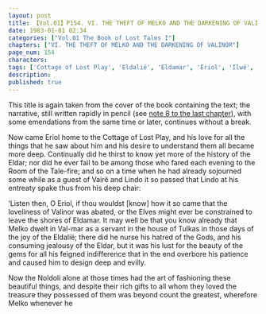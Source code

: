 ```yaml
---
layout: post
title: 【Vol.01】P154. VI. THE THEFT OF MELKO AND THE DARKENING OF VALINOR
date: 1983-01-01 02:34
categories: ["Vol.01 The Book of Lost Tales I"]
chapters: ["VI. THE THEFT OF MELKO AND THE DARKENING OF VALINOR"]
page_num: 154
characters: 
tags: ['Cottage of Lost Play', 'Eldalië', 'Eldamar', 'Eriol', 'Ilwë', 'Lindo', 'Melko', 'Noldoli']
description: 
published: true
---
```


This title is again taken from the cover of the book containing the text; the narrative, still written rapidly in pencil (see [note 8 to the last chapter]({{site.baseurl}}/vol01-p140)), with some emendations from the same time or later, continues without a break.

Now came Eriol home to the Cottage of Lost Play, and his love for all the things that he saw about him and his desire to understand them all became more deep. Continually did he thirst to know yet more of the history of the Eldar; nor did he ever fail to be among those who fared each evening to the Room of the Tale-fire; and so on a time when he had already sojourned some while as a guest of Vairë and Lindo it so passed that Lindo at his entreaty spake thus from his deep chair:

‘Listen then, O Eriol, if thou wouldst [know] how it so came that the loveliness of Valinor was abated, or the Elves might ever be constrained to leave the shores of Eldamar. It may well be that you know already that Melko dwelt in Val-mar as a servant in the house of Tulkas in those days of the joy of the Eldalië; there did he nurse his hatred of the Gods, and his consuming jealousy of the Eldar, but it was his lust for the beauty of the gems for all his feigned indifference that in the end overbore his patience and caused him to design deep and evilly.

Now the Noldoli alone at those times had the art of fashioning these beautiful things, and despite their rich gifts to all whom they loved the treasure they possessed of them was beyond count the greatest, wherefore Melko whenever he

